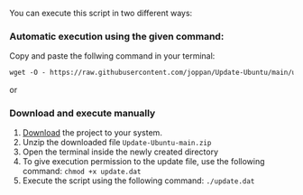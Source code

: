 
You can execute this script in two different ways:

### Automatic execution using the given command:

Copy and paste the follwing command in your terminal:
```markdown
wget -O - https://raw.githubusercontent.com/joppan/Update-Ubuntu/main/update.dat | sudo bash
```

or


### Download and execute manually

1. [Download](https://github.com/joppan/Update-Ubuntu/archive/refs/heads/main.zip) the project to your system.
2. Unzip the downloaded file `Update-Ubuntu-main.zip`
3. Open the terminal inside the newly created directory
4. To give execution permission to the update file, use the following command: 
   ```chmod +x update.dat```
4. Execute the script using the following command:
   ```./update.dat```
